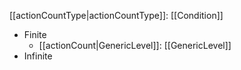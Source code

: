 [[actionCountType|actionCountType]]: [[Condition]]
   * Finite
     * [[actionCount|GenericLevel]]: [[GenericLevel]]
   * Infinite

